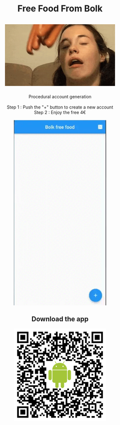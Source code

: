 <h1 align="center">
  Free Food From Bolk <br>
  <br>
  <img src="https://github.com/aumanuel/free_food_from_bolk/blob/main/assets/sausage.gif" height="200" />
</h1>

<p align="center">
  Procedural account generation <br>
  <br>
  Step 1 : Push the "+" button to create a new account <br>
  Step 2 : Enjoy the free 4€ <br>
  <br>
  <img src="https://github.com/aumanuel/free_food_from_bolk/blob/main/assets/demo.gif" width="300" />
</p>

<h2 align="center">Download the app</h2>
<p align="center">
  <img width="300" src="https://github.com/aumanuel/free_food_from_bolk/blob/main/assets/QRCode.png">
  <br>
  <br>
</p>
